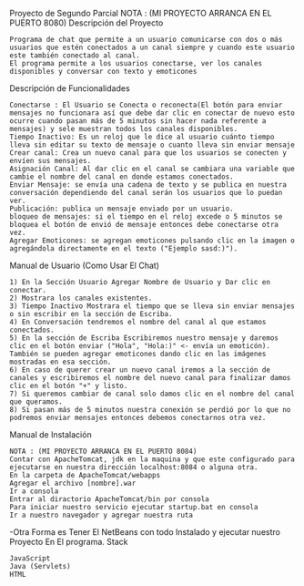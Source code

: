 Proyecto de Segundo Parcial NOTA : (MI PROYECTO ARRANCA EN EL PUERTO 8080)
Descripción del Proyecto

    Programa de chat que permite a un usuario comunicarse con dos o más usuarios que estén conectados a un canal siempre y cuando este usuario este también conectado al canal.
    El programa permite a los usuarios conectarse, ver los canales disponibles y conversar con texto y emoticones

Descripción de Funcionalidades

    Conectarse : El Usuario se Conecta o reconecta(El botón para enviar mensajes no funcionara así que debe dar clic en conectar de nuevo esto ocurre cuando pasan más de 5 minutos sin hacer nada referente a mensajes) y sele muestran todos los canales disponibles.
    Tiempo Inactivo: Es un reloj que le dice al usuario cuánto tiempo lleva sin editar su texto de mensaje o cuanto lleva sin enviar mensaje
    Crear canal: Crea un nuevo canal para que los usuarios se conecten y envíen sus mensajes.
    Asignación Canal: Al dar clic en el canal se cambiara una variable que cambie el nombre del canal en donde estamos conectados.
    Enviar Mensaje: se envía una cadena de texto y se publica en nuestra conversación dependiendo del canal serán los usuarios que lo puedan ver.
    Publicación: publica un mensaje enviado por un usuario.
    bloqueo de mensajes: si el tiempo en el reloj excede o 5 minutos se bloquea el botón de envió de mensaje entonces debe conectarse otra vez.
    Agregar Emoticones: se agregan emoticones pulsando clic en la imagen o agregándola directamente en el texto ("Ejemplo sasd:)").

Manual de Usuario (Como Usar El Chat)

    1) En la Sección Usuario Agregar Nombre de Usuario y Dar clic en conectar.
    2) Mostrara los canales existentes.
    3) Tiempo Inactivo Mostrara el tiempo que se lleva sin enviar mensajes o sin escribir en la sección de Escriba.
    4) En Conversación tendremos el nombre del canal al que estamos conectados.
    5) En la sección de Escriba Escribiremos nuestro mensaje y daremos clic en el botón enviar ("Hola", "Hola:)" <- envía un emoticón). También se pueden agregar emoticones dando clic en las imágenes mostradas en esa sección.
    6) En caso de querer crear un nuevo canal iremos a la sección de canales y escribiremos el nombre del nuevo canal para finalizar damos clic en el botón "+" y listo.
    7) Si queremos cambiar de canal solo damos clic en el nombre del canal que queramos.
    8) Si pasan más de 5 minutos nuestra conexión se perdió por lo que no podremos enviar mensajes entonces debemos conectarnos otra vez.

Manual de Instalación

    NOTA : (MI PROYECTO ARRANCA EN EL PUERTO 8084)
    Contar con ApacheTomcat, jdk en la maquina y que este configurado para ejecutarse en nuestra dirección localhost:8084 o alguna otra.
    En la carpeta de ApacheTomcat/webapps
    Agregar el archivo [nombre].war
    Ir a consola
    Entrar al diractorio ApacheTomcat/bin por consola
    Para iniciar nuestro servicio ejecutar startup.bat en consola
    Ir a nuestro navegador y agregar nuestra ruta

-Otra Forma es Tener El NetBeans con todo Instalado y ejecutar nuestro Proyecto En El programa.
Stack

    JavaScript
    Java (Servlets)
    HTML
